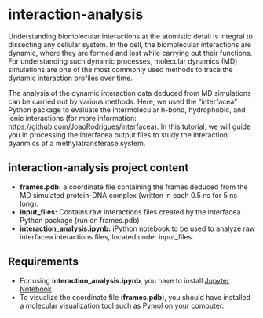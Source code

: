 # interaction-analysis

Understanding biomolecular interactions at the atomistic detail is integral to dissecting any cellular system. In the cell, the biomolecular interactions are dynamic, where they are formed and lost while carrying out their functions. For understanding such dynamic processes, molecular dynamics (MD) simulations are one of the most commonly used methods to trace the dynamic interaction profiles over time. 

The analysis of the dynamic interaction data deduced from MD simulations can be carried out by various methods. Here, we used the “interfacea” Python package to evaluate the intermolecular h-bond, hydrophobic, and ionic interactions (for more information: https://github.com/JoaoRodrigues/interfacea). In this tutorial, we will guide you in processing the interfacea output files to study the interaction dyanmics of a methylatransferase system.

## interaction-analysis project content

- **frames.pdb:** a coordinate file containing the frames deduced from the MD simulated protein-DNA complex (written in each 0.5 ns for 5 ns long).
- **input_files:** Contains raw interactions files created by the interfacea Python package (run on frames.pdb)
- **interaction_analysis.ipynb:** iPython notebook to be used to analyze raw interfacea interactions files, located under input_files.

## Requirements

- For using **interaction_analysis.ipynb**, you have to install [Jupyter Notebook](https://jupyter.org/install)
- To visualize the coordinate file (**frames.pdb**), you should have installed a molecular visualization tool such as [Pymol](https://pymol.org/2/) on your computer. 

